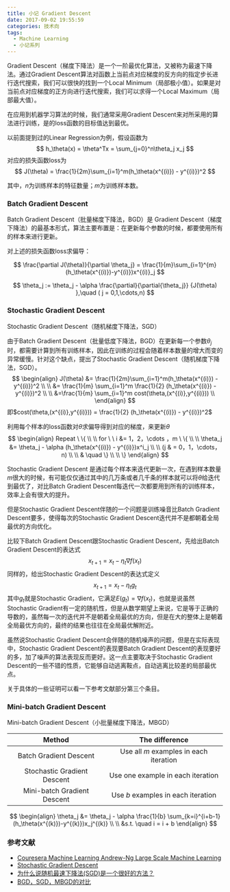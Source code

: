 ```yaml
---
title: 小记 Gradient Descent
date: 2017-09-02 19:55:59
categories: 技术向
tags:
  - Machine Learning
  - 小记系列
---
```



Gradient Descent（梯度下降法）是一个一阶最优化算法，又被称为最速下降法。通过Gradient Descent算法对函数上当前点对应梯度的反方向的指定步长进行迭代搜索，我们可以很快的找到一个Local Minimum（局部极小值）。如果是对当前点对应梯度的正方向进行迭代搜索，我们可以求得一个Local Maximum（局部最大值）。

<!--more-->

在应用到机器学习算法的时候，我们通常采用Gradient Descent来对所采用的算法进行训练，是的loss函数的目标值达到最优。

以前面提到过的Linear Regression为例，假设函数为
$$
h_\theta(x) = \theta^Tx = \sum_{j=0}^n\theta_j x_j
$$
对应的损失函数loss为
$$
J(\theta) = \frac{1}{2m}\sum_{i=1}^m(h_\theta(x^{(i)}) - y^{(i)})^2
$$

其中，$n$为训练样本的特征数量；$m$为训练样本数。

### Batch Gradient Descent

Batch Gradient Descent（批量梯度下降法，BGD）是 Gradient Descent（梯度下降法）的最基本形式，算法主要布置是：在更新每个参数的时候，都要使用所有的样本来进行更新。

对上述的损失函数loss求偏导：


$$
\frac{\partial J(\theta)}{\partial \theta_j} = \frac{1}{m}\sum_{i=1}^{m}(h_\theta(x^{(i)})-y^{(i)})x^{(i)}_j
$$

$$
\theta_j := \theta_j - \alpha \frac{\partial}{\partial{\theta_j}} {J(\theta) },\quad (  j = 0,1,\cdots,n)
$$

### Stochastic Gradient Descent

Stochastic Gradient Descent（随机梯度下降法，SGD）

由于Batch Gradient Descent（批量低度下降法，BGD）在更新每一个参数$\theta_j$时，都需要计算到所有训练样本，因此在训练的过程会随着样本数量的增大而变的异常缓慢。针对这个缺点，提出了Stochastic Gradient Descent（随机梯度下降法，SGD）。
$$
\begin{align}
  J(\theta) &= \frac{1}{2m}\sum_{i=1}^m(h_\theta(x^{(i)}) - y^{(i)})^2   \\
 \\ &= \frac{1}{m} \sum_{i=1}^m \frac{1}{2} (h_\theta(x^{(i)}) - y^{(i)})^2  \\
\\  &=\frac{1}{m} \sum_{i=1}^m cost(\theta,(x^{(i)},y^{(i)})) \\
\end{align}
$$
即$cost(\theta,(x^{(i)},y^{(i)})) = \frac{1}{2} (h_\theta(x^{(i)}) - y^{(i)})^2$

利用每个样本的loss函数对$\theta$求偏导得到对应的梯度，来更新$\theta$
$$
\begin{align}
Repeat \ \{ \\
\\ for \ \ i &= 1，2，\cdots ，m \ \{ \\
\\ \theta_j &= \theta_j - \alpha (h_\theta(x^{(i)}) - y^{(i)})x^i_j \\
\\ (j & = 0，1，\cdots，n)  \\
\\ & \quad \} \\
\\ \}
\end{align}
$$

Stochastic Gradient Descent 是通过每个样本来迭代更新一次，在遇到样本数量$m$很大的时候，有可能仅仅通过其中的几万条或者几千条的样本就可以将$\theta$给迭代到最优了，对比Batch Gradient Descent每迭代一次都要用到所有的训练样本，效率上会有很大的提升。

但是Stochastic Gradient Descent伴随的一个问题是训练噪音比Batch Gradient Descent要多，使得每次的Stochastic Gradient Descent迭代并不是都朝着全局最优的方向优化。

比较下Batch Gradient Descent跟Stochastic Gradient Descent，先给出Batch Gradient Descent的表达式
$$
x_{t+1} = x_t - \eta_t \nabla f(x_t)
$$
同样的，给出Stochastic Gradient Descent的表达式定义
$$
x_{t+1} = x_t - \eta_t g_t
$$
其中$g_t$就是Stochastic Gradient，它满足$E(g_t) = \nabla f(x_t)$，也就是说虽然Stochastic Gradient有一定的随机性，但是从数学期望上来说，它是等于正确的导数的，虽然每一次的迭代并不是朝着全局最优的方向，但是在大的整体上是朝着全局最优方向的，最终的结果也往往在全局最优解附近。

虽然说Stochastic Gradient Descent会伴随的随机噪声的问题，但是在实际表现中，Stochastic Gradient Descent的表现要Batch Gradient Descent的表现要好的多，加了噪声的算法表现反而更好。这一点主要取决于Stochastic Gradient Descent的一些不错的性质，它能够自动逃离鞍点，自动逃离比较差的局部最优点。

关于具体的一些证明可以看一下参考文献部分第三个条目。

### Mini-batch Gradient Descent

Mini-batch Gradient Descent（小批量梯度下降法，MBGD）

|           Method            |             The difference             |
| :-------------------------: | :------------------------------------: |
|   Batch Gradient Descent    | Use all $m$ examples in each iteration |
| Stochastic Gradient Descent |   Use one example in each iteration    |
| Mini-batch Gradient Descent |   Use $b$ examples in each iteration   |



$$
\begin{align}
\theta_j &= \theta_j - \alpha \frac{1}{b} \sum_{k=i}^{i+b-1}(h_\theta(x^{(k)})-y^{(k)})x_j^{(k)} \\ 
\\ &s.t. \quad i = i + b
\end{align}
$$

### 参考文献

- [Couresera Machine Learning Andrew-Ng Large Scale Machine Learning](https://www.coursera.org/learn/machine-learning/lecture/DoRHJ/stochastic-gradient-descent)
- [Stochastic Gradient Descent](https://en.wikipedia.org/wiki/Stochastic_gradient_descent)
- [为什么说随机最速下降法(SGD)是一个很好的方法？](https://zhuanlan.zhihu.com/p/27609238)
- [BGD，SGD，MBGD的对比](http://blog.csdn.net/lilyth_lilyth/article/details/8973972)